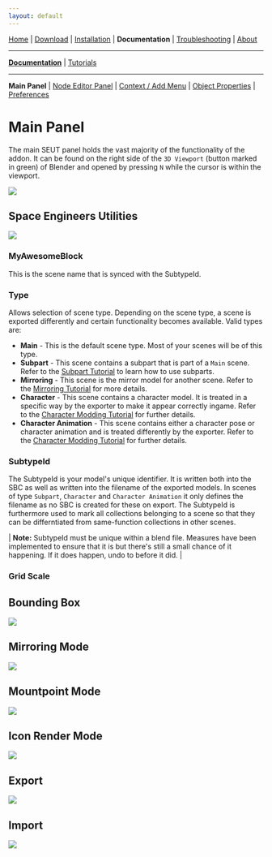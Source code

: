 ```yaml
---
layout: default
---
```


[Home](../index.html) | [Download](../download.html) | [Installation](../installation.html) | **Documentation** | [Troubleshooting](../troubleshooting.html) | [About](../about.html)

---

**[Documentation](../documentation.html)** | [Tutorials](../tutorials.html)

---

**Main Panel** | [Node Editor Panel](./node-editor-panel.html) | [Context / Add Menu](./context-menu.html) | [Object Properties](./object-properties.html) | [Preferences](./preferences.html) 

# Main Panel
The main SEUT panel holds the vast majority of the functionality of the addon. It can be found on the right side of the `3D Viewport` (button marked in green) of Blender and opened by pressing `N` while the cursor is within the viewport.

![](../assets/images/main-panel.png)

## Space Engineers Utilities
![](../assets/images/main-panel_1.png)

### MyAwesomeBlock
This is the scene name that is synced with the SubtypeId.

### Type
Allows selection of scene type. Depending on the scene type, a scene is exported differently and certain functionality becomes available. Valid types are:

* **Main** - This is the default scene type. Most of your scenes will be of this type.
* **Subpart** - This scene contains a subpart that is part of a `Main` scene. Refer to the [Subpart Tutorial]() to learn how to use subparts.
* **Mirroring** - This scene is the mirror model for another scene. Refer to the [Mirroring Tutorial]() for more details.
* **Character** - This scene contains a character model. It is treated in a specific way by the exporter to make it appear correctly ingame. Refer to the [Character Modding Tutorial]() for further details.
* **Character Animation** - This scene contains either a character pose or character animation and is treated differently by the exporter. Refer to the [Character Modding Tutorial]() for further details.

### SubtypeId
The SubtypeId is your model's unique identifier. It is written both into the SBC as well as written into the filename of the exported models. In scenes of type `Subpart`, `Character` and `Character Animation` it only defines the filename as no SBC is created for these on export.
The SubtypeId is furthermore used to mark all collections belonging to a scene so that they can be differntiated from same-function collections in other scenes.

| **Note:** SubtypeId must be unique within a blend file. Measures have been implemented to ensure that it is but there's still a small chance of it happening. If it does happen, undo to before it did. |

### Grid Scale


## Bounding Box
![](./../assets/images/bounding-box_1.png)

## Mirroring Mode
![](./../assets/images/mirror-mode_1.png)

## Mountpoint Mode
![](./../assets/images/mountpoint-mode_1.png)

## Icon Render Mode
![](./../assets/images/icon-render-mode_1.png)

## Export
![](./../assets/images/export_1.png)

## Import
![](./../assets/images/import_1.png)